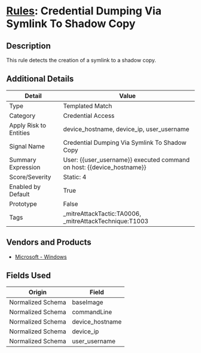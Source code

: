 # [Rules](README.md): Credential Dumping Via Symlink To Shadow Copy

## Description
This rule detects the creation of a symlink to a shadow copy.

## Additional Details
|Detail|Value|
|----|----|
|Type|Templated Match|
|Category|Credential Access|
|Apply Risk to Entities|device_hostname, device_ip, user_username|
|Signal Name|Credential Dumping Via Symlink To Shadow Copy|
|Summary Expression|User: {{user_username}} executed command on host: {{device_hostname}}|
|Score/Severity|Static: 4|
|Enabled by Default|True|
|Prototype|False|
|Tags|_mitreAttackTactic:TA0006, _mitreAttackTechnique:T1003|
## Vendors and Products
- [Microsoft - Windows](../products/1ff7546c-cb36-4a24-87f7-89d2cecc5761.md)


## Fields Used

|Origin|Field|
|----|----|
|Normalized Schema|baseImage|
|Normalized Schema|commandLine|
|Normalized Schema|device_hostname|
|Normalized Schema|device_ip|
|Normalized Schema|user_username|


